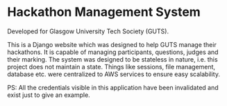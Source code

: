 # Hackathon Management System 

Developed for Glasgow University Tech Society (GUTS). 

This is a Django website which was designed to help GUTS manage their hackathons. It is capable of managing participants, questions, judges and their marking. The system was designed to be stateless in nature, i.e. this project does not maintain a state. Things like sessions, file management, database etc. were centralized to AWS services to ensure easy scalability. 

PS: All the credentials visible in this application have been invalidated and exist just to give an example.
